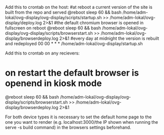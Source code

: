 Add this to crontab on the host:
#at reboot a current version of the site is built from the repo and served
@reboot sleep 60 && bash  /home/adm-lokal/ovg-display/ovg-display/scripts/startup.sh >> /home/adm-lokal/ovg-display/deploy.log 2>&1
#the default chromium browser is opened in fullscreen on reboot
@reboot sleep 60 && bash  /home/adm-lokal/ovg-display/ovg-display/scripts/browserstart.sh >> /home/adm-lokal/ovg-display/browserdeploy.log 2>&1
#every day at midnight the version is rebuilt and redeployed
00 00 * * * /home/adm-lokal/ovg-display/startup.sh

Add this to crontab on any recievers:
# on restart the default browser is openend in kiosk mode
@reboot sleep 60 && bash  /home/adm-lokal/ovg-display/ovg-display/scripts/browserstart.sh >> /home/adm-lokal/ovg-display/browserdeploy.log 2>&1

For both device types it is necessary to set the default home page to the one you want to render (e.g. localhost:3000/the IP shown when running the serve -s build command) in the browsers settings beforehand.
